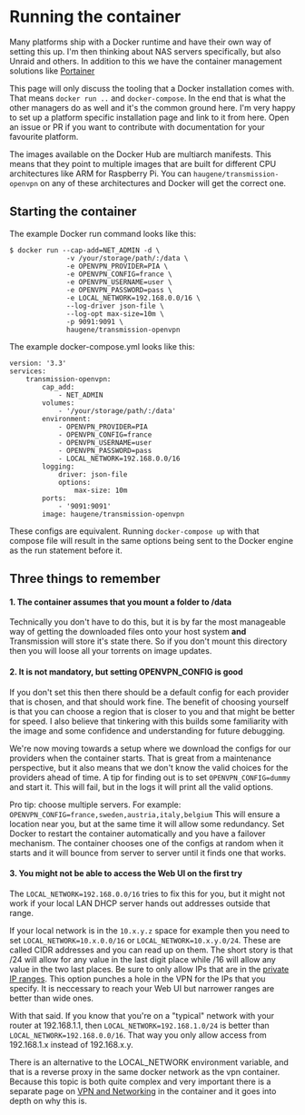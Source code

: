 # Running the container

Many platforms ship with a Docker runtime and have their own way of setting this up.
I'm then thinking about NAS servers specifically, but also Unraid and others. In addition to this we have
the container management solutions like [Portainer](https://www.portainer.io/)

This page will only discuss the tooling that a Docker installation comes with. That means `docker run ..`
and `docker-compose`. In the end that is what the other managers do as well and it's the common ground here.
I'm very happy to set up a platform specific installation page and link to it from here.
Open an issue or PR if you want to contribute with documentation for your favourite platform.


The images available on the Docker Hub are multiarch manifests. This means that they point to multiple images
that are built for different CPU architectures like ARM for Raspberry Pi. You can `haugene/transmission-openvpn`
on any of these architectures and Docker will get the correct one.

## Starting the container

The example Docker run command looks like this:

```
$ docker run --cap-add=NET_ADMIN -d \
              -v /your/storage/path/:/data \
              -e OPENVPN_PROVIDER=PIA \
              -e OPENVPN_CONFIG=france \
              -e OPENVPN_USERNAME=user \
              -e OPENVPN_PASSWORD=pass \
              -e LOCAL_NETWORK=192.168.0.0/16 \
              --log-driver json-file \
              --log-opt max-size=10m \
              -p 9091:9091 \
              haugene/transmission-openvpn
```

The example docker-compose.yml looks like this:

```
version: '3.3'
services:
    transmission-openvpn:
        cap_add:
            - NET_ADMIN
        volumes:
            - '/your/storage/path/:/data'
        environment:
            - OPENVPN_PROVIDER=PIA
            - OPENVPN_CONFIG=france
            - OPENVPN_USERNAME=user
            - OPENVPN_PASSWORD=pass
            - LOCAL_NETWORK=192.168.0.0/16
        logging:
            driver: json-file
            options:
                max-size: 10m
        ports:
            - '9091:9091'
        image: haugene/transmission-openvpn
```

These configs are equivalent. Running `docker-compose up` with that compose file will result in
the same options being sent to the Docker engine as the run statement before it.

## Three things to remember

#### 1. The container assumes that you mount a folder to /data

Technically you don't have to do this, but it is by far the most manageable way of getting
the downloaded files onto your host system **and** Transmission will store it's state there.
So if you don't mount this directory then you will loose all your torrents on image updates.

#### 2. It is not mandatory, but setting OPENVPN_CONFIG is good

If you don't set this then there should be a default config for each provider that is chosen, and that should work fine.
The benefit of choosing yourself is that you can choose a region that is closer to you and that might be better for speed.
I also believe that tinkering with this builds some familiarity with the image and some confidence and understanding for future debugging.

We're now moving towards a setup where we download the configs for our providers when the container starts.
That is great from a maintenance perspective, but it also means that we don't know the valid choices for the providers ahead of time.
A tip for finding out is to set `OPENVPN_CONFIG=dummy` and start it. This will fail, but in the logs it will print all the valid options.

Pro tip: choose multiple servers. For example: `OPENVPN_CONFIG=france,sweden,austria,italy,belgium`
This will ensure a location near you, but at the same time it will allow some redundancy. Set Docker to restart the container
automatically and you have a failover mechanism. The container chooses one of the configs at random when it starts and it will bounce
from server to server until it finds one that works.

#### 3. You might not be able to access the Web UI on the first try

The `LOCAL_NETWORK=192.168.0.0/16` tries to fix this for you, but it might not work if your local LAN DHCP server hands out addresses outside that range.

If your local network is in the `10.x.y.z` space for example then you need to set `LOCAL_NETWORK=10.x.0.0/16` or `LOCAL_NETWORK=10.x.y.0/24`.
These are called CIDR addresses and you can read up on them. The short story is that /24 will allow for any value in the last digit place
while /16 will allow any value in the two last places. Be sure to only allow IPs that are in the [private IP ranges](https://en.wikipedia.org/wiki/Private_network).
This option punches a hole in the VPN for the IPs that you specify. It is neccessary to reach your Web UI but narrower ranges are better than wide ones.

With that said. If you know that you're on a "typical" network with your router at 192.168.1.1, then `LOCAL_NETWORK=192.168.1.0/24` is better than `LOCAL_NETWORK=192.168.0.0/16`. That way you only allow access from 192.168.1.x instead of 192.168.x.y.

There is an alternative to the LOCAL_NETWORK environment variable, and that is a reverse proxy in the same docker network as the vpn container.
Because this topic is both quite complex and very important there is a separate page on [VPN and Networking](vpn-networking.md) in the container and it goes into depth on why this is.
